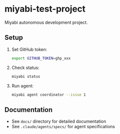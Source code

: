 # miyabi-test-project

Miyabi autonomous development project.

## Setup

1. Set GitHub token:
   ```bash
   export GITHUB_TOKEN=ghp_xxx
   ```

2. Check status:
   ```bash
   miyabi status
   ```

3. Run agent:
   ```bash
   miyabi agent coordinator --issue 1
   ```

## Documentation

- See `docs/` directory for detailed documentation
- See `.claude/agents/specs/` for agent specifications
